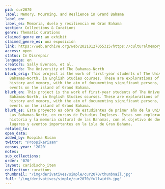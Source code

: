 ```yaml
---
pid: cur2070
label: Memory, Mourning, and Reslience in Grand Bahama
label_en:
label_es: Memoria, duelo y resiliencia en Gran Bahama
section: Collections & Curations
genre: Thematic Curations
claimed_genre_en: an exhibit
claimed_genre_es: una exposición
link: https://web.archive.org/web/20210127055315/https://culturalmemorybahamas.com/
access: open
status: In Disrepair
language: en
creators: Sally Everson, et al.
stewards: The University of The Bahamas-North
blurb_orig: This project is the work of first-year students of The University of The
  Bahamas-North, in English Studies courses. These are explorations of Bahamian cultural
  history and memory, with the aim of documenting significant persons, places, and
  events on the island of Grand Bahama.
blurb_en: This project is the work of first-year students of The University of The
  Bahamas-North, in English Studies courses. These are explorations of Bahamian cultural
  history and memory, with the aim of documenting significant persons, places, and
  events on the island of Grand Bahama.
blurb_es: Este proyecto es obra de estudiantes de primer año de la Universidad de
  Las Bahamas-Norte, en cursos de Estudios Ingleses. Estas son exploraciones de la
  historia y la memoria cultural de las Bahamas, con el objetivo de documentar personas,
  lugares y eventos importantes en la isla de Gran Bahama.
related_to:
open_data:
added_by: Roopika Risam
twitter: "@roopikarisam"
census_year: '2020'
notes:
sub_collections:
order: '070'
layout: caridischo_item
collection: curations
thumbnail: "/img/derivatives/simple/cur2070/thumbnail.jpg"
full: "/img/derivatives/simple/cur2070/fullwidth.jpg"
---
```

